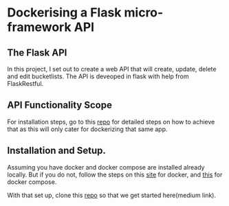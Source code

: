 # Dockerising a Flask micro-framework API

## The Flask API

In this project, I set out to create a web API that will create, update, delete and edit bucketlists.
The API is deveoped in flask with help from FlaskRestful.

## API Functionality Scope

For installation steps, go to this [repo](https://github.com/davidmukiibi/CP2A-BucketList-Application-API) for detailed steps on how to achieve that as this will only cater for dockerizing that same app. 

## Installation and Setup.

Assuming you have docker and docker compose are installed already locally. But if you do not,
follow the steps on this [site](https://www.docker.com/get-docker) for docker, and [this](https://docs.docker.com/compose/install/) for docker compose.

With that set up, clone this [repo](https://github.com/davidmukiibi/docker-flask) so that we get started here(medium link).

